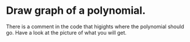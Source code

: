# Draw graph of a polynomial. 

There is a comment in the code that higights where the polynomial should go.
Have a look at the picture of what you will get.